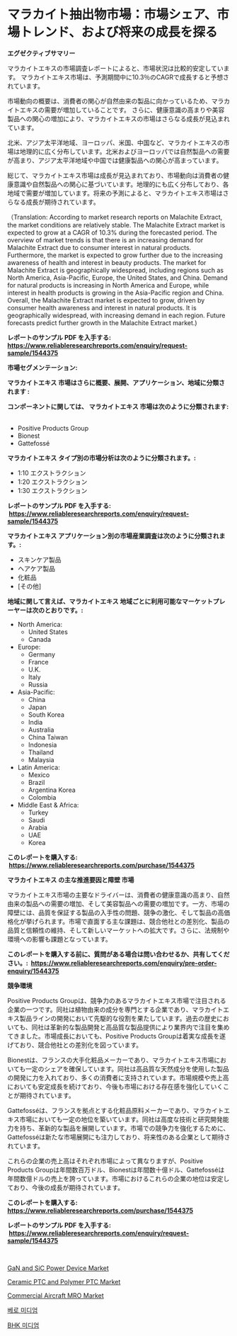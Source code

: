 <p><h1>マラカイト抽出物市場：市場シェア、市場トレンド、および将来の成長を探る</h1></p><p><strong>エグゼクティブサマリー</strong></p>
<p><p>マラカイトエキスの市場調査レポートによると、市場状況は比較的安定しています。 マラカイトエキス市場は、予測期間中に10.3％のCAGRで成長すると予想されています。</p><p>市場動向の概要は、消費者の関心が自然由来の製品に向かっているため、マラカイトエキスの需要が増加していることです。 さらに、健康意識の高まりや美容製品への関心の増加により、マラカイトエキスの市場はさらなる成長が見込まれています。</p><p>北米、アジア太平洋地域、ヨーロッパ、米国、中国など、マラカイトエキスの市場は地理的に広く分布しています。北米およびヨーロッパでは自然製品への需要が高まり、アジア太平洋地域や中国では健康製品への関心が高まっています。</p><p>総じて、マラカイトエキス市場は成長が見込まれており、市場動向は消費者の健康意識や自然製品への関心に基づいています。地理的にも広く分布しており、各地域で需要が増加しています。将来の予測によると、マラカイトエキス市場はさらなる成長が期待されています。</p><p>（Translation: According to market research reports on Malachite Extract, the market conditions are relatively stable. The Malachite Extract market is expected to grow at a CAGR of 10.3% during the forecasted period. The overview of market trends is that there is an increasing demand for Malachite Extract due to consumer interest in natural products. Furthermore, the market is expected to grow further due to the increasing awareness of health and interest in beauty products. The market for Malachite Extract is geographically widespread, including regions such as North America, Asia-Pacific, Europe, the United States, and China. Demand for natural products is increasing in North America and Europe, while interest in health products is growing in the Asia-Pacific region and China. Overall, the Malachite Extract market is expected to grow, driven by consumer health awareness and interest in natural products. It is geographically widespread, with increasing demand in each region. Future forecasts predict further growth in the Malachite Extract market.)</p></p>
<p><strong>レポートのサンプル PDF を入手する: <a href="https://www.reliableresearchreports.com/enquiry/request-sample/1544375">https://www.reliableresearchreports.com/enquiry/request-sample/1544375</a></strong></p>
<p><strong>市場セグメンテーション:</strong></p>
<p><strong> マラカイトエキス 市場はさらに概要、展開、アプリケーション、地域に分類されます :</strong></p>
<p><strong>コンポーネントに関しては、 マラカイトエキス 市場は次のように分類されます: &nbsp;</strong></p>
<p><ul><li>Positive Products Group</li><li>Bionest</li><li>Gattefossé</li></ul></p>
<p><strong> マラカイトエキス タイプ別の市場分析は次のように分類されます。:</strong></p>
<p><ul><li>1:10 エクストラクション</li><li>1:20 エクストラクション</li><li>1:30 エクストラクション</li></ul></p>
<p><strong>レポートのサンプル PDF を入手する: &nbsp;<a href="https://www.reliableresearchreports.com/enquiry/request-sample/1544375">https://www.reliableresearchreports.com/enquiry/request-sample/1544375</a></strong></p>
<p><strong> マラカイトエキス アプリケーション別の市場産業調査は次のように分類されます。:</strong></p>
<p><ul><li>スキンケア製品</li><li>ヘアケア製品</li><li>化粧品</li><li>[その他]</li></ul></p>
<p><strong>地域に関して言えば、マラカイトエキス 地域ごとに利用可能なマーケットプレーヤーは次のとおりです。:</strong></p>
<p><ul>
    <li>
        North America:
        <ul>
            <li>United States</li>
            <li>Canada</li>
        </ul>
    </li>
    <li>
        Europe:
        <ul>
            <li>Germany</li>
            <li>France</li>
            <li>U.K.</li>
            <li>Italy</li>
            <li>Russia</li>
        </ul>
    </li>
    <li>
        Asia-Pacific:
        <ul>
            <li>China</li>
            <li>Japan</li>
            <li>South Korea</li>
            <li>India</li>
            <li>Australia</li>
            <li>China Taiwan</li>
            <li>Indonesia</li>
            <li>Thailand</li>
            <li>Malaysia</li>
        </ul>
    </li>
    <li>
        Latin America:
        <ul>
            <li>Mexico</li>
            <li>Brazil</li>
            <li>Argentina Korea</li>
            <li>Colombia</li>
        </ul>
    </li>
    <li>
        Middle East & Africa:
        <ul>
            <li>Turkey</li>
            <li>Saudi</li>
            <li>Arabia</li>
            <li>UAE</li>
            <li>Korea</li>
        </ul>
    </li>
    </ul></p>
<p><strong>このレポートを購入する: &nbsp;<a href="https://www.reliableresearchreports.com/purchase/1544375">https://www.reliableresearchreports.com/purchase/1544375</a></strong></p>
<p><strong>マラカイトエキス の主な推進要因と障壁 市場</strong></p>
<p><p>マラカイトエキス市場の主要なドライバーは、消費者の健康意識の高まり、自然由来の製品への需要の増加、そして美容製品への需要の増加です。一方、市場の障壁には、品質を保証する製品の入手性の問題、競争の激化、そして製品の高価格化が挙げられます。市場で直面する主な課題は、競合他社との差別化、製品の品質と信頼性の維持、そして新しいマーケットへの拡大です。さらに、法規制や環境への影響も課題となっています。</p></p>
<p><strong>このレポートを購入する前に、質問がある場合は問い合わせるか、共有してください。:&nbsp; <a href="https://www.reliableresearchreports.com/enquiry/pre-order-enquiry/1544375">https://www.reliableresearchreports.com/enquiry/pre-order-enquiry/1544375</a></strong></p>
<p><strong>競争環境</strong></p>
<p><p>Positive Products Groupは、競争力のあるマラカイトエキス市場で注目される企業の一つです。同社は植物由来の成分を専門とする企業であり、マラカイトエキス製品ラインの開発において先駆的な役割を果たしています。過去の歴史においても、同社は革新的な製品開発と高品質な製品提供により業界内で注目を集めてきました。市場成長においても、Positive Products Groupは着実な成長を遂げており、競合他社との差別化を図っています。</p><p>Bionestは、フランスの大手化粧品メーカーであり、マラカイトエキス市場においても一定のシェアを確保しています。同社は高品質な天然成分を使用した製品の開発に力を入れており、多くの消費者に支持されています。市場規模や売上高においても安定成長を続けており、今後も市場における存在感を強化していくことが期待されています。</p><p>Gattefosséは、フランスを拠点とする化粧品原料メーカーであり、マラカイトエキス市場においても一定の地位を築いています。同社は高度な技術と研究開発能力を持ち、革新的な製品を展開しています。市場での競争力を強化するために、Gattefosséは新たな市場展開にも注力しており、将来性のある企業として期待されています。</p><p>これらの企業の売上高はそれぞれ市場によって異なりますが、Positive Products Groupは年間数百万ドル、Bionestは年間数十億ドル、Gattefosséは年間数億ドルの売上を誇っています。市場におけるこれらの企業の地位は安定しており、今後の成長が期待されています。</p></p>
<p><strong>このレポートを購入する: &nbsp; <a href="https://www.reliableresearchreports.com/purchase/1544375">https://www.reliableresearchreports.com/purchase/1544375</a></strong></p>
<p><strong>レポートのサンプル PDF を入手する: &nbsp;<a href="https://www.reliableresearchreports.com/enquiry/request-sample/1544375">https://www.reliableresearchreports.com/enquiry/request-sample/1544375</a></strong><strong></strong></p>
<p>&nbsp;</p>
<p><p><a href="https://github.com/gdfhhhj/Market-Research-Report-List-3/blob/main/gan-and-sic-power-device-market.md">GaN and SiC Power Device Market</a></p><p><a href="https://github.com/julyju69/Market-Research-Report-List-2/blob/main/ceramic-ptc-and-polymer-ptc-market.md">Ceramic PTC and Polymer PTC Market</a></p><p><a href="https://issuu.com/reportprime-2/docs/commercial-aircraft-mro-market-size-2030.pptx">Commercial Aircraft MRO Market</a></p><p><a href="https://github.com/Howaoole34545/Market-Research-Report-List-1/blob/main/417823812373.md">베로 미디엄</a></p><p><a href="https://github.com/vs2869dizt0/Market-Research-Report-List-1/blob/main/108228212372.md">BHK 미디엄</a></p></p>